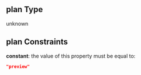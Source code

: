 ## plan Type

unknown

## plan Constraints

**constant**: the value of this property must be equal to:

```json
"preview"
```
